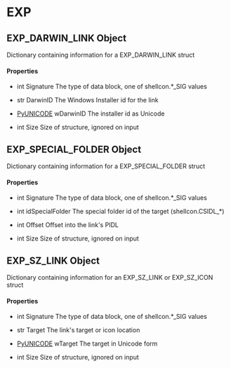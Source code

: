 # EXP

## EXP\_DARWIN\_LINK Object



Dictionary containing information for a EXP\_DARWIN\_LINK struct

#### Properties

  - int Signature
    The type of data block, one of shellcon\.\*\_SIG values

  - str DarwinID
    The Windows Installer id for the link

  - [PyUNICODE](#pyunicode) wDarwinID
    The installer id as Unicode

  - int Size
    Size of structure, ignored on input

## EXP\_SPECIAL\_FOLDER Object



Dictionary containing information for a EXP\_SPECIAL\_FOLDER struct

#### Properties

  - int Signature
    The type of data block, one of shellcon\.\*\_SIG values

  - int idSpecialFolder
    The special folder id of the target \(shellcon\.CSIDL\_\*\)

  - int Offset
    Offset into the link's PIDL

  - int Size
    Size of structure, ignored on input

## EXP\_SZ\_LINK Object



Dictionary containing information for an EXP\_SZ\_LINK or EXP\_SZ\_ICON struct

#### Properties

  - int Signature
    The type of data block, one of shellcon\.\*\_SIG values

  - str Target
    The link's target or icon location

  - [PyUNICODE](#pyunicode) wTarget
    The target in Unicode form

  - int Size
    Size of structure, ignored on input